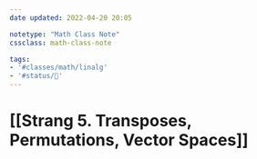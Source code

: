 ```yaml
---
date updated: 2022-04-20 20:05

notetype: "Math Class Note"
cssclass: math-class-note

tags: 
- '#classes/math/linalg'
- '#status/🚧'
---
```


# [[Strang 5. Transposes, Permutations, Vector Spaces]]
